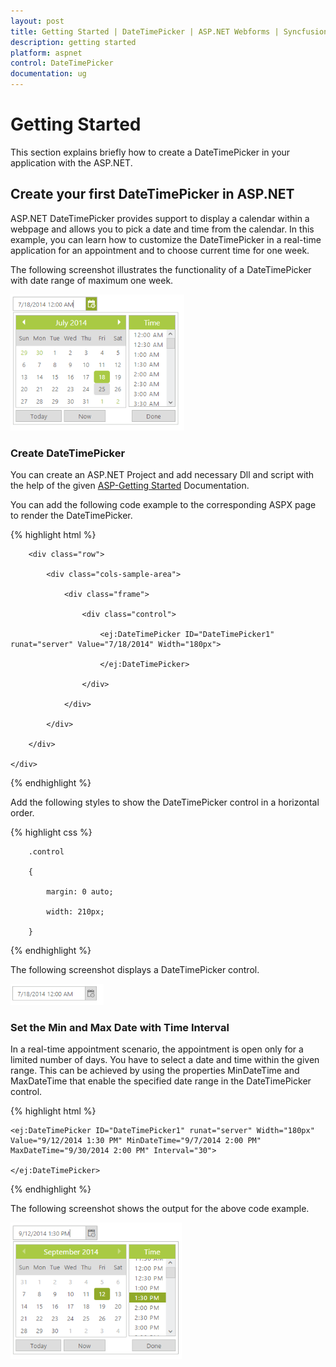 ```yaml
---
layout: post
title: Getting Started | DateTimePicker | ASP.NET Webforms | Syncfusion
description: getting started
platform: aspnet
control: DateTimePicker
documentation: ug
---
```


# Getting Started

This section explains briefly how to create a DateTimePicker in your application with the ASP.NET.

## Create your first DateTimePicker in ASP.NET	

ASP.NET DateTimePicker provides support to display a calendar within a webpage and allows you to pick a date and time from the calendar. In this example, you can learn how to customize the DateTimePicker in a real-time application for an appointment and to choose current time for one week. 

The following screenshot illustrates the functionality of a DateTimePicker with date range of maximum one week.

![](Getting-Started_images/Getting-Started_img1.png)



### Create DateTimePicker 

You can create an ASP.NET Project and add necessary Dll and script with the help of the given [ASP-Getting Started](http://help.syncfusion.com/aspnetmvc/datetimepicker/getting-started) Documentation.



You can add the following code example to the corresponding ASPX page to render the DateTimePicker.



{% highlight html %}

<div class="content-container-fluid">

        <div class="row">

            <div class="cols-sample-area">

                <div class="frame">

                    <div class="control">

                        <ej:DateTimePicker ID="DateTimePicker1" runat="server" Value="7/18/2014" Width="180px">

                        </ej:DateTimePicker>

                    </div>

                </div>

            </div>

        </div>

    </div>



{% endhighlight %}



Add the following styles to show the DateTimePicker control in a horizontal order.



{% highlight css %}

        .control

        {

            margin: 0 auto;

            width: 210px;

        }



{% endhighlight %}



The following screenshot displays a DateTimePicker control.

![](Getting-Started_images/Getting-Started_img2.png) 



### Set the Min and Max Date with Time Interval

In a real-time appointment scenario, the appointment is open only for a limited number of days. You have to select a date and time within the given range. This can be achieved by using the properties MinDateTime and MaxDateTime that enable the specified date range in the DateTimePicker control.



{% highlight html %}



    <ej:DateTimePicker ID="DateTimePicker1" runat="server" Width="180px" Value="9/12/2014 1:30 PM" MinDateTime="9/7/2014 2:00 PM" MaxDateTime="9/30/2014 2:00 PM" Interval="30">

    </ej:DateTimePicker>





{% endhighlight %}



The following screenshot shows the output for the above code example.



![](Getting-Started_images/Getting-Started_img3.png) 



